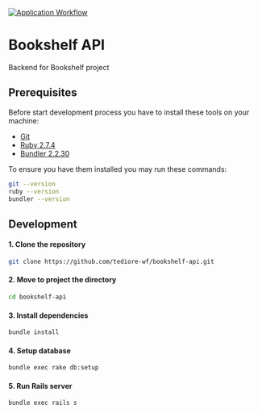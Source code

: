 [![Application Workflow](https://github.com/tediore-wf/bookshelf-api/actions/workflows/application.yaml/badge.svg)](https://github.com/tediore-wf/bookshelf-api/actions/workflows/application.yaml)

# Bookshelf API

Backend for Bookshelf project

## Prerequisites

Before start development process you have to install these tools on your machine:

- [Git](https://git-scm.com/downloads)
- [Ruby 2.7.4](https://www.ruby-lang.org/en/news/2021/07/07/ruby-2-7-4-released/)
- [Bundler 2.2.30](https://rubygems.org/gems/bundler/versions/2.2.30)

To ensure you have them installed you may run these commands:

```bash
git --version
ruby --version
bundler --version
```

## Development

#### 1. Clone the repository

```bash
git clone https://github.com/tediore-wf/bookshelf-api.git
```

#### 2. Move to project the directory

```bash
cd bookshelf-api
```

#### 3. Install dependencies

```bash
bundle install
```

#### 4. Setup database

```bash
bundle exec rake db:setup
```

#### 5. Run Rails server

```bash
bundle exec rails s
```
